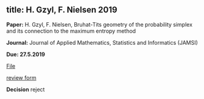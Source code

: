 title: H. Gzyl, F. Nielsen 2019
---
**Paper:** H. Gzyl, F. Nielsen, Bruhat-Tits geometry of the probability simplex and its connection to the maximum entropy method

**Journal:** Journal of Applied Mathematics, Statistics and Informatics (JAMSI)

**Due: 27.5.2019**


[File](gzyl2019/file.pdf)

[review form](gzyl2019/review_form.txt)

**Decision** reject